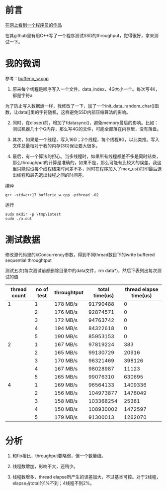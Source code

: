 # 前言

[在网上看到一个程序员的作品](https://zhuanlan.zhihu.com/p/178670421)

在其github里有用C++写了一个程序测试SSD的throughput，觉得很好，拿来测试一下。

# 我的微调

参考：[bufferio_w.cpp](bufferio_w.cpp)

1. 原来每个线程是顺序写入一个文件，data_index，4G大小一个。每次写4K，都是字符a

为了防止写入数据熵一样，我修改了一下，加了一个init_data_random_char()函数，让data[]里的字符随机，这样避免SSD内部压缩算法的影响。

2. 同时，在close()前，增加了fdatasync()，避免memory最后的影响。比如：测试机器几十个G内存，那么写4G的文件，可能全部落在内存里，没有落盘。

3. 其次，如果是一个线程，写入16G；2个线程，每个线程8G，以此类推。写入文件总量相对于我的内存(3G)保证要大很多。

4. 最后，有一个算法的担心。当多线程时，如果所有线程都差不多是同时结束，那么throughput的计算是准确的，如果不是，那么可能有比较大的误差。我这里只能假设每个线程结束时间差不多，同时在程序加入了max_us()打印最后退出线程和最先退出线程之间的时间差。

编译
```
g++ -std=c++17 bufferio_w.cpp -pthread -O2
```

运行
```
sudo mkdir -p \tmp\iotest
sudo ./a.out
```

# 测试数据

修改源代码里的kConcurrency参数，得到不同thread数目下的write buffered sequential throughtput

测试五次(每次测试前都删除目录中的data文件，rm data*)，然后下表列出每次测试的值

| thread count | no of test | throughtput | total time(us) | thread elapse time(us) |
| -- | -- | -- | -- | -- |
| 1 | 1 | 178 MB/s | 91790488 | 0 |
|   | 2 | 176 MB/s | 92874571 | 0 |
|   | 3 | 172 MB/s | 94763742 | 0 |
|   | 4 | 194 MB/s | 84322618 | 0 |
|   | 5 | 190 MB/s | 85953153 | 0 |
| 2 | 1 | 167 MB/s | 97819224 | 383 |
|   | 2 | 165 MB/s | 99130729 | 20916 |
|   | 3 | 170 MB/s | 96321469 | 398126 |
|   | 4 | 167 MB/s | 98028987 | 11123 |
|   | 5 | 165 MB/s | 99076310 | 630695 |
| 4 | 1 | 169 MB/s | 96564133 | 1409336 |
|   | 2 | 156 MB/s | 104973877 | 1476049 |
|   | 3 | 158 MB/s | 103368254 | 25361 |
|   | 4 | 150 MB/s | 108930002 | 1472597 |
|   | 5 | 179 MB/s | 91300013 | 1262070 |

# 分析

1. 和fio相比，throughput要略弱，但一个数量级。

2. 线程数增加，影响不大，还稍少。

3. 线程数增多，thread elapse所产生的误差加大，不过基本可控。对于2线程，elapse占total的1%不到；4线程不到2%。